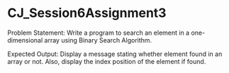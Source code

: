 # CJ_Session6Assignment3

Problem Statement:
Write a program to search an element in a one-dimensional array using Binary Search Algorithm.

Expected Output:
Display a message stating whether element found in an array or not. Also, display the index position of the element if found.
